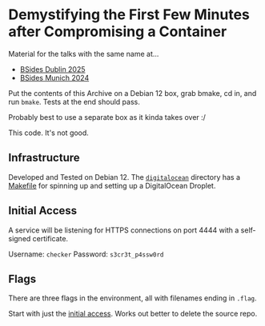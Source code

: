 Demystifying the First Few Minutes after Compromising a Container
=================================================================
Material for the talks with the same name at...
- [BSides Dublin 2025](https://docs.google.com/presentation/d/1ufszdVrgwaCgVlbSKdpz_pEsLizeaWOdeE0Rgh7HpMw)
- [BSides Munich 2024](https://docs.google.com/presentation/d/1EVCWDs67aY7Q5gLDgKzot1HtbCtO8vRD99zRLLBE4rE)

Put the contents of this Archive on a Debian 12 box, grab bmake, cd in, and run
`bmake`.  Tests at the end should pass.

Probably best to use a separate box as it kinda takes over :/

This code.  It's not good.

Infrastructure
--------------
Developed and Tested on Debian 12.  The [`digitalocean`](./digitalocean)
directory has a [Makefile](./digitalocean/Makefile) for spinning up and setting
up a DigitalOcean Droplet.

Initial Access
--------------
A service will be listening for HTTPS connections on port 4444 with a
self-signed certificate.

Username: `checker`
Password: `s3cr3t_p4ssw0rd`

Flags
-----
There are three flags in the environment, all with filenames ending in `.flag`.

Start with just the [initial access](#Initial-Access).  Works out better to
delete the source repo.
